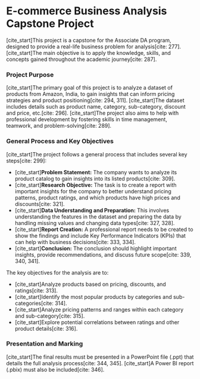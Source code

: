 # E-commerce Business Analysis Capstone Project

[cite_start]This project is a capstone for the Associate DA program, designed to provide a real-life business problem for analysis[cite: 277]. [cite_start]The main objective is to apply the knowledge, skills, and concepts gained throughout the academic journey[cite: 287].

### Project Purpose

[cite_start]The primary goal of this project is to analyze a dataset of products from Amazon, India, to gain insights that can inform pricing strategies and product positioning[cite: 294, 311]. [cite_start]The dataset includes details such as product name, category, sub-category, discount and price, etc.[cite: 296]. [cite_start]The project also aims to help with professional development by fostering skills in time management, teamwork, and problem-solving[cite: 289].

### General Process and Key Objectives

[cite_start]The project follows a general process that includes several key steps[cite: 299]:

* [cite_start]**Problem Statement:** The company wants to analyze its product catalog to gain insights into its listed products[cite: 309].
* [cite_start]**Research Objective:** The task is to create a report with important insights for the company to better understand pricing patterns, product ratings, and which products have high prices and discounts[cite: 321].
* [cite_start]**Data Understanding and Preparation:** This involves understanding the features in the dataset and preparing the data by handling missing values and changing data types[cite: 327, 328].
* [cite_start]**Report Creation:** A professional report needs to be created to show the findings and include Key Performance Indicators (KPIs) that can help with business decisions[cite: 333, 334].
* [cite_start]**Conclusion:** The conclusion should highlight important insights, provide recommendations, and discuss future scope[cite: 339, 340, 341].

The key objectives for the analysis are to:

* [cite_start]Analyze products based on pricing, discounts, and ratings[cite: 313].
* [cite_start]Identify the most popular products by categories and sub-categories[cite: 314].
* [cite_start]Analyze pricing patterns and ranges within each category and sub-category[cite: 315].
* [cite_start]Explore potential correlations between ratings and other product details[cite: 316].

### Presentation and Marking

[cite_start]The final results must be presented in a PowerPoint file (.ppt) that details the full analysis process[cite: 344, 345]. [cite_start]A Power BI report (.pbix) must also be included[cite: 346].
